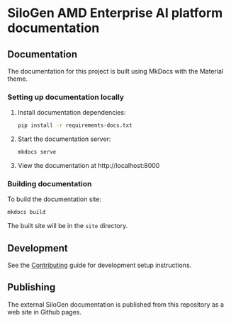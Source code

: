 # SiloGen AMD Enterprise AI platform documentation

## Documentation

The documentation for this project is built using MkDocs with the Material theme.

### Setting up documentation locally

1. Install documentation dependencies:
   ```bash
   pip install -r requirements-docs.txt
   ```

2. Start the documentation server:
   ```bash
   mkdocs serve
   ```

3. View the documentation at http://localhost:8000

### Building documentation

To build the documentation site:
```bash
mkdocs build
```

The built site will be in the `site` directory.

## Development

See the [Contributing](docs/contributing.md) guide for development setup instructions.

## Publishing
The external SiloGen documentation is published from this repository as a web site in Github pages.
